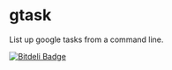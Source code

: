 gtask
=====

List up google tasks from a command line.


[![Bitdeli Badge](https://d2weczhvl823v0.cloudfront.net/rcmdnk/gtask/trend.png)](https://bitdeli.com/free "Bitdeli Badge")

